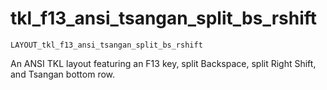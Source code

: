 # tkl_f13_ansi_tsangan_split_bs_rshift

    LAYOUT_tkl_f13_ansi_tsangan_split_bs_rshift

An ANSI TKL layout featuring an F13 key, split Backspace, split Right Shift, and Tsangan bottom row.
